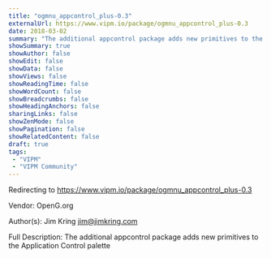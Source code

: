```yaml
---
title: "ogmnu_appcontrol_plus-0.3"
externalUrl: https://www.vipm.io/package/ogmnu_appcontrol_plus-0.3
date: 2018-03-02
summary: "The additional appcontrol package adds new primitives to the Application Control palette"
showSummary: true
showAuthor: false
showEdit: false
showData: false
showViews: false
showReadingTime: false
showWordCount: false
showBreadcrumbs: false
showHeadingAnchors: false
sharingLinks: false
showZenMode: false
showPagination: false
showRelatedContent: false
draft: true
tags:
 - "VIPM"
 - "VIPM Community"
---
```


Redirecting to https://www.vipm.io/package/ogmnu_appcontrol_plus-0.3

Vendor: OpenG.org

Author(s): Jim Kring <jim@jimkring.com>
 
Full Description:
The additional appcontrol package adds new primitives to the Application Control palette